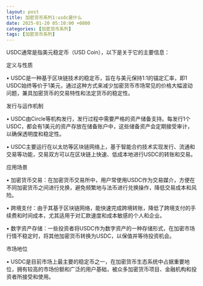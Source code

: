 ```yaml
---
layout: post
title: 加密货币系列1:usdc是什么
date: 2025-01-20 05:10:00 +0800
categories: [加密货币系列]
tags: [加密货币系列]
---
```

USDC通常是指美元稳定币（USD Coin），以下是关于它的主要信息：

定义与性质

• USDC是一种基于区块链技术的稳定币，旨在与美元保持1:1的锚定汇率，即1 USDC始终等价于1美元，通过这种方式来减少加密货币市场常见的价格大幅波动问题，兼具加密货币的交易特性和法定货币的稳定性。

发行与运作机制

• USDC由Circle等机构发行，发行过程中需要严格的资产储备支持。每发行1个USDC，都会有1美元的资产存放在储备账户中，这些储备资产会定期接受审计，以确保透明度和稳定性。

• USDC主要运行在以太坊等区块链网络上，基于智能合约技术实现发行、流通和交易等功能，交易双方可以在区块链上快速、低成本地进行USDC的转账和交易。

应用场景

• 加密货币交易：在加密货币交易所中，用户常使用USDC作为交易媒介，方便在不同加密货币之间进行兑换，避免频繁地与法币进行兑换操作，降低交易成本和风险。

• 跨境支付：由于其基于区块链网络，能快速完成跨境转账，降低了跨境支付的手续费和时间成本，尤其适用于对汇款速度和成本敏感的个人和企业。

• 数字资产存储：一些投资者将USDC作为数字资产的一种存储形式，在加密市场行情不稳定时，将其他加密货币转换为USDC，以保值并等待投资机会。

市场地位

• USDC是目前市场上最主要的稳定币之一，在加密货币生态系统中占据重要地位，拥有较高的市场份额和广泛的用户基础，被众多加密货币项目、金融机构和投资者所接受和使用。


